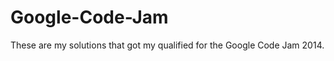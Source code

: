 Google-Code-Jam
===============

These are my solutions that got my qualified for the Google Code Jam 2014.
